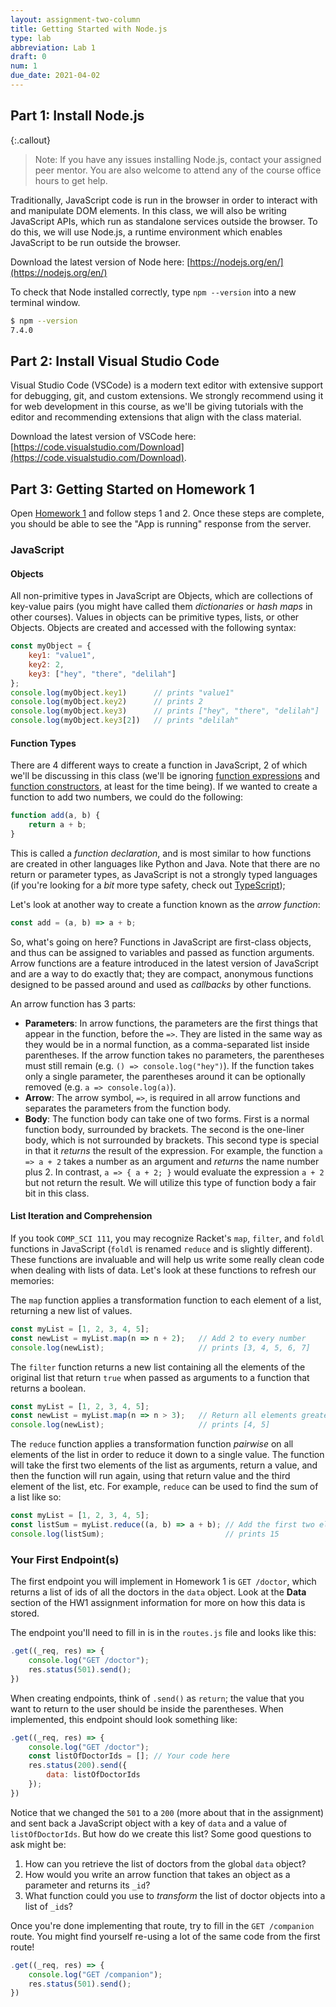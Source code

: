 ```yaml
---
layout: assignment-two-column
title: Getting Started with Node.js
type: lab
abbreviation: Lab 1
draft: 0
num: 1
due_date: 2021-04-02
---
```


## Part 1: Install Node.js

{:.callout}
> Note: If you have any issues installing Node.js, contact your assigned peer mentor. You are also welcome to attend any of the course office hours to get help.

Traditionally, JavaScript code is run in the browser in order to interact with and manipulate DOM elements. In this class, we will also be writing JavaScript APIs, which run as standalone services outside the browser. To do this, we will use Node.js, a runtime environment which enables JavaScript to be run outside the browser.

Download the latest version of Node here: [https://nodejs.org/en/](https://nodejs.org/en/)

To check that Node installed correctly, type `npm --version` into a new terminal window.

```bash
$ npm --version
7.4.0
```

## Part 2: Install Visual Studio Code

Visual Studio Code (VSCode) is a modern text editor with extensive support for debugging, git, and custom extensions. We strongly recommend using it for web development in this course, as we'll be giving tutorials with the editor and recommending extensions that align with the class material.

Download the latest version of VSCode here: [https://code.visualstudio.com/Download](https://code.visualstudio.com/Download).

## Part 3: Getting Started on Homework 1

Open [Homework 1](/spring2021/assignments/hw1.html) and follow steps 1 and 2. Once these steps are complete, you should be able to see the "App is running" response from the server.

### JavaScript

#### Objects

All non-primitive types in JavaScript are Objects, which are collections of key-value pairs (you might have called them _dictionaries_ or _hash maps_ in other courses). Values in objects can be primitive types, lists, or other Objects. Objects are created and accessed with the following syntax:

```javascript
const myObject = {
    key1: "value1",
    key2: 2,
    key3: ["hey", "there", "delilah"]
};
console.log(myObject.key1)      // prints "value1"
console.log(myObject.key2)      // prints 2
console.log(myObject.key3)      // prints ["hey", "there", "delilah"]
console.log(myObject.key3[2])   // prints "delilah"
```

#### Function Types

There are 4 different ways to create a function in JavaScript, 2 of which we'll be discussing in this class (we'll be ignoring [function expressions](https://developer.mozilla.org/en-US/docs/web/JavaScript/Reference/Operators/function) and [function constructors](https://developer.mozilla.org/en-US/docs/Web/JavaScript/Reference/Global_Objects/Function/Function), at least for the time being). If we wanted to create a function to add two numbers, we could do the following:

```javascript
function add(a, b) {
    return a + b;
}
```

This is called a _function declaration_, and is most similar to how functions are created in other languages like Python and Java. Note that there are no return or parameter types, as JavaScript is not a strongly typed languages (if you're looking for a _bit_ more type safety, check out [TypeScript](https://www.typescriptlang.org/));

Let's look at another way to create a function known as the _arrow function_:

```javascript
const add = (a, b) => a + b;
```

So, what's going on here? Functions in JavaScript are first-class objects, and thus can be assigned to variables and passed as function arguments. Arrow functions are a feature introduced in the latest version of JavaScript and are a way to do exactly that; they are compact, anonymous functions designed to be passed around and used as _callbacks_ by other functions.

An arrow function has 3 parts:
- __Parameters__: In arrow functions, the parameters are the first things that appear in the function, before the `=>`. They are listed in the same way as they would be in a normal function, as a comma-separated list inside parentheses. If the arrow function takes no parameters, the parentheses must still remain (e.g. `() => console.log("hey")`). If the function takes only a single parameter, the parentheses around it can be optionally removed (e.g. `a => console.log(a)`).
- __Arrow__: The arrow symbol, `=>`, is required in all arrow functions and separates the parameters from the function body.
- __Body__: The function body can take one of two forms. First is a normal function body, surrounded by brackets. The second is the one-liner body, which is not surrounded by brackets. This second type is special in that it _returns_ the result of the expression. For example, the function `a => a + 2` takes a number as an argument and _returns_ the name number plus 2. In contrast, `a => { a + 2; }` would evaluate the expression `a + 2` but not return the result. We will utilize this type of function body a fair bit in this class.

#### List Iteration and Comprehension

If you took `COMP_SCI 111`, you may recognize Racket's `map`, `filter`, and `foldl` functions in JavaScript (`foldl` is renamed `reduce` and is slightly different). These functions are invaluable and will help us write some really clean code when dealing with lists of data. Let's look at these functions to refresh our memories:

The `map` function applies a transformation function to each element of a list, returning a new list of values.

```javascript
const myList = [1, 2, 3, 4, 5];
const newList = myList.map(n => n + 2);   // Add 2 to every number
console.log(newList);                     // prints [3, 4, 5, 6, 7]
```

The `filter` function returns a new list containing all the elements of the original list that return `true` when passed as arguments to a function that returns a boolean.

```javascript
const myList = [1, 2, 3, 4, 5];
const newList = myList.map(n => n > 3);   // Return all elements greater than 3
console.log(newList);                     // prints [4, 5]
```

The `reduce` function applies a transformation function _pairwise_ on all elements of the list in order to reduce it down to a single value. The function will take the first two elements of the list as arguments, return a value, and then the function will run again, using that return value and the third element of the list, etc. For example, `reduce` can be used to find the sum of a list like so:

```javascript
const myList = [1, 2, 3, 4, 5];
const listSum = myList.reduce((a, b) => a + b); // Add the first two elements together, then add the result to the 3rd element, etc.
console.log(listSum);                           // prints 15
```

### Your First Endpoint(s)

The first endpoint you will implement in Homework 1 is `GET /doctor`, which returns a list of ids of all the doctors in the `data` object. Look at the __Data__ section of the HW1 assignment information for more on how this data is stored.

The endpoint you'll need to fill in is in the `routes.js` file and looks like this:

```javascript
.get((_req, res) => {
    console.log("GET /doctor");
    res.status(501).send();
})
```

When creating endpoints, think of `.send()` as `return`; the value that you want to return to the user should be inside the parentheses. When implemented, this endpoint should look something like:

```javascript
.get((_req, res) => {
    console.log("GET /doctor");
    const listOfDoctorIds = []; // Your code here
    res.status(200).send({
        data: listOfDoctorIds
    });
})
```

Notice that we changed the `501` to a `200` (more about that in the assignment) and sent back a JavaScript object with a key of `data` and a value of `listOfDoctorIds`. But how do we create this list? Some good questions to ask might be:

1. How can you retrieve the list of doctors from the global `data` object?
2. How would you write an arrow function that takes an object as a parameter and returns its `_id`?
3. What function could you use to _transform_ the list of doctor objects into a list of `_id`s?

Once you're done implementing that route, try to fill in the `GET /companion` route. You might find yourself re-using a lot of the same code from the first route!

```javascript
.get((_req, res) => {
    console.log("GET /companion");
    res.status(501).send();
})
```
